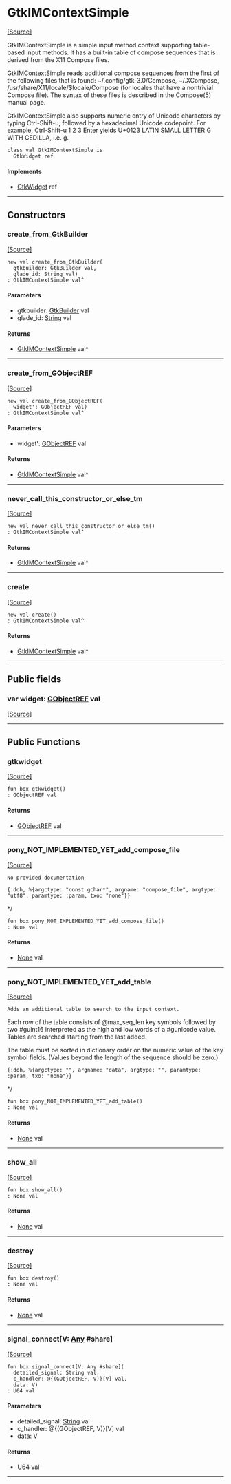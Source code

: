 # GtkIMContextSimple
<span class="source-link">[[Source]](src/gtk3/GtkIMContextSimple.md#L6)</span>

GtkIMContextSimple is a simple input method context supporting table-based
input methods. It has a built-in table of compose sequences that is derived
from the X11 Compose files.

GtkIMContextSimple reads additional compose sequences from the first of the
following files that is found: ~/.config/gtk-3.0/Compose, ~/.XCompose,
/usr/share/X11/locale/$locale/Compose (for locales that have a nontrivial
Compose file). The syntax of these files is described in the Compose(5)
manual page.

GtkIMContextSimple also supports numeric entry of Unicode characters
by typing Ctrl-Shift-u, followed by a hexadecimal Unicode codepoint.
For example, Ctrl-Shift-u 1 2 3 Enter yields U+0123 LATIN SMALL LETTER
G WITH CEDILLA, i.e. ģ.


```pony
class val GtkIMContextSimple is
  GtkWidget ref
```

#### Implements

* [GtkWidget](gtk3-GtkWidget.md) ref

---

## Constructors

### create_from_GtkBuilder
<span class="source-link">[[Source]](src/gtk3/GtkIMContextSimple.md#L27)</span>


```pony
new val create_from_GtkBuilder(
  gtkbuilder: GtkBuilder val,
  glade_id: String val)
: GtkIMContextSimple val^
```
#### Parameters

*   gtkbuilder: [GtkBuilder](gtk3-GtkBuilder.md) val
*   glade_id: [String](builtin-String.md) val

#### Returns

* [GtkIMContextSimple](gtk3-GtkIMContextSimple.md) val^

---

### create_from_GObjectREF
<span class="source-link">[[Source]](src/gtk3/GtkIMContextSimple.md#L30)</span>


```pony
new val create_from_GObjectREF(
  widget': GObjectREF val)
: GtkIMContextSimple val^
```
#### Parameters

*   widget': [GObjectREF](gtk3-..-gobject-GObjectREF.md) val

#### Returns

* [GtkIMContextSimple](gtk3-GtkIMContextSimple.md) val^

---

### never_call_this_constructor_or_else_tm
<span class="source-link">[[Source]](src/gtk3/GtkIMContextSimple.md#L33)</span>


```pony
new val never_call_this_constructor_or_else_tm()
: GtkIMContextSimple val^
```

#### Returns

* [GtkIMContextSimple](gtk3-GtkIMContextSimple.md) val^

---

### create
<span class="source-link">[[Source]](src/gtk3/GtkIMContextSimple.md#L37)</span>


```pony
new val create()
: GtkIMContextSimple val^
```

#### Returns

* [GtkIMContextSimple](gtk3-GtkIMContextSimple.md) val^

---

## Public fields

### var widget: [GObjectREF](gtk3-..-gobject-GObjectREF.md) val
<span class="source-link">[[Source]](src/gtk3/GtkIMContextSimple.md#L23)</span>



---

## Public Functions

### gtkwidget
<span class="source-link">[[Source]](src/gtk3/GtkIMContextSimple.md#L25)</span>


```pony
fun box gtkwidget()
: GObjectREF val
```

#### Returns

* [GObjectREF](gtk3-..-gobject-GObjectREF.md) val

---

### pony_NOT_IMPLEMENTED_YET_add_compose_file
<span class="source-link">[[Source]](src/gtk3/GtkIMContextSimple.md#L41)</span>


    No provided documentation

    {:doh, %{argctype: "const gchar*", argname: "compose_file", argtype: "utf8", paramtype: :param, txo: "none"}}
*/


```pony
fun box pony_NOT_IMPLEMENTED_YET_add_compose_file()
: None val
```

#### Returns

* [None](builtin-None.md) val

---

### pony_NOT_IMPLEMENTED_YET_add_table
<span class="source-link">[[Source]](src/gtk3/GtkIMContextSimple.md#L49)</span>


    Adds an additional table to search to the input context.
Each row of the table consists of @max_seq_len key symbols
followed by two #guint16 interpreted as the high and low
words of a #gunicode value. Tables are searched starting
from the last added.

The table must be sorted in dictionary order on the
numeric value of the key symbol fields. (Values beyond
the length of the sequence should be zero.)

    {:doh, %{argctype: "", argname: "data", argtype: "", paramtype: :param, txo: "none"}}
*/


```pony
fun box pony_NOT_IMPLEMENTED_YET_add_table()
: None val
```

#### Returns

* [None](builtin-None.md) val

---

### show_all
<span class="source-link">[[Source]](src/gtk3/GtkWidget.md#L4)</span>


```pony
fun box show_all()
: None val
```

#### Returns

* [None](builtin-None.md) val

---

### destroy
<span class="source-link">[[Source]](src/gtk3/GtkWidget.md#L7)</span>


```pony
fun box destroy()
: None val
```

#### Returns

* [None](builtin-None.md) val

---

### signal_connect\[V: [Any](builtin-Any.md) #share\]
<span class="source-link">[[Source]](src/gtk3/GtkWidget.md#L10)</span>


```pony
fun box signal_connect[V: Any #share](
  detailed_signal: String val,
  c_handler: @{(GObjectREF, V)}[V] val,
  data: V)
: U64 val
```
#### Parameters

*   detailed_signal: [String](builtin-String.md) val
*   c_handler: @{(GObjectREF, V)}[V] val
*   data: V

#### Returns

* [U64](builtin-U64.md) val

---

